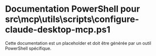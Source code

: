 # Documentation PowerShell pour src\mcp\utils\scripts\configure-claude-desktop-mcp.ps1

Cette documentation est un placeholder et doit être générée par un outil PowerShell spécifique.
